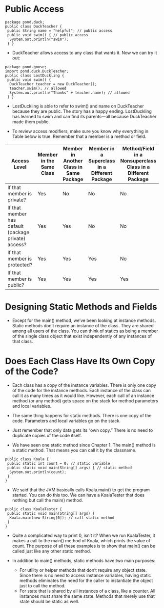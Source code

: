 # Public Access

```
package pond.duck;
public class DuckTeacher {
 public String name = "helpful"; // public access
 public void swim() { // public access
  System.out.println("swim");
 } }
```

- DuckTeacher allows access to any class that wants it. Now we can try it out:

```
package pond.goose;
import pond.duck.DuckTeacher;
public class LostDuckling {
 public void swim() {
  DuckTeacher teacher = new DuckTeacher();
  teacher.swim(); // allowed
  System.out.println("Thanks" + teacher.name); // allowed
 } }
```

- LostDuckling is able to refer to swim() and name on DuckTeacher because they are public. The story has a happy ending. LostDuckling has learned to swim and can find its parents—all because DuckTeacher made them public.

- To review access modifiers, make sure you know why everything in Table below is true. Remember that a member is a method or field.

| Access Level                                   | Member in the Same Class | Member in Another Class in Same Package | Member in a Superclass in a Different Package | Method/Field in a Nonsuperclass Class in a Different Package |
|------------------------------------------------|--------------------------|----------------------------------------|------------------------------------------------|---------------------------------------------------------------|
| If that member is private?                     | Yes                      | No                                     | No                                             | No                                                            |
| If that member has default (package private) access? | Yes                      | Yes                                    | No                                             | No                                                            |
| If that member is protected?                   | Yes                      | Yes                                    | Yes                                            | No                                                            |
| If that member is public?                      | Yes                      | Yes                                    | Yes                                            | Yes                                                           |

# Designing Static Methods and Fields

- Except for the main() method, we’ve been looking at instance methods. Static methods don’t require an instance of the class. They are shared among all users of the class. You can think of statics as being a member of the single class object that exist independently of any instances of that class.

# Does Each Class Have Its Own Copy of the Code?

- Each class has a copy of the instance variables. There is only one copy of the code for the instance methods. Each instance of the class can call it as many times as it would like. However, each call of an instance method (or any method) gets space on the stack for method parameters and local variables.

- The same thing happens for static methods. There is one copy of the code. Parameters and local variables go on the stack.

- Just remember that only data gets its “own copy.” There is no need to duplicate copies of the code itself.

- We have seen one static method since Chapter 1. The main() method is a static method. That means you can call it by the classname.

```
public class Koala {
 public static int count = 0; // static variable
 public static void main(String[] args) { // static method
  System.out.println(count);
 }
}
```

- We said that the JVM basically calls Koala.main() to get the program started. You can do this too. We can have a KoalaTester that does nothing but call the main() method.

```
public class KoalaTester {
 public static void main(String[] args) {
  Koala.main(new String[0]); // call static method
 }
}
```

- Quite a complicated way to print 0, isn’t it? When we run KoalaTester, it makes a call to the main() method of Koala, which prints the value of count. The purpose of all these examples is to show that main() can be called just like any other static method.

- In addition to main() methods, static methods have two main purposes:
   - For utility or helper methods that don’t require any object state. Since there is no need to access instance variables, having static methods eliminates the need for the caller to instantiate the object just to call the method.
   - For state that is shared by all instances of a class, like a counter. All instances must share the same state. Methods that merely use that state should be static as well.